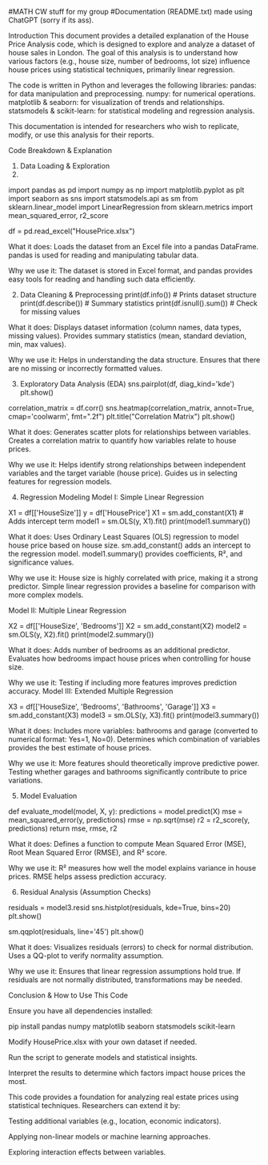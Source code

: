 #MATH CW stuff for my group
#Documentation (README.txt) made using ChatGPT (sorry if its ass).

Introduction
This document provides a detailed explanation of the House Price Analysis code, which is designed to explore and analyze a dataset of house sales in London. The goal of this analysis is to understand how various factors (e.g., house size, number of bedrooms, lot size) influence house prices using statistical techniques, primarily linear regression.

The code is written in Python and leverages the following libraries:
pandas: for data manipulation and preprocessing.
numpy: for numerical operations.
matplotlib & seaborn: for visualization of trends and relationships.
statsmodels & scikit-learn: for statistical modeling and regression analysis.

This documentation is intended for researchers who wish to replicate, modify, or use this analysis for their reports.

Code Breakdown & Explanation
1. Data Loading & Exploration
2. 
import pandas as pd
import numpy as np
import matplotlib.pyplot as plt
import seaborn as sns
import statsmodels.api as sm
from sklearn.linear_model import LinearRegression
from sklearn.metrics import mean_squared_error, r2_score

df = pd.read_excel("HousePrice.xlsx")

What it does:
Loads the dataset from an Excel file into a pandas DataFrame.
pandas is used for reading and manipulating tabular data.

Why we use it:
The dataset is stored in Excel format, and pandas provides easy tools for reading and handling such data efficiently.

2. Data Cleaning & Preprocessing
print(df.info())  # Prints dataset structure
print(df.describe())  # Summary statistics
print(df.isnull().sum())  # Check for missing values

What it does:
Displays dataset information (column names, data types, missing values).
Provides summary statistics (mean, standard deviation, min, max values).

Why we use it:
Helps in understanding the data structure.
Ensures that there are no missing or incorrectly formatted values.

3. Exploratory Data Analysis (EDA)
sns.pairplot(df, diag_kind='kde')
plt.show()

correlation_matrix = df.corr()
sns.heatmap(correlation_matrix, annot=True, cmap='coolwarm', fmt=".2f")
plt.title("Correlation Matrix")
plt.show()

What it does:
Generates scatter plots for relationships between variables.
Creates a correlation matrix to quantify how variables relate to house prices.

Why we use it:
Helps identify strong relationships between independent variables and the target variable (house price).
Guides us in selecting features for regression models.

4. Regression Modeling
Model I: Simple Linear Regression

X1 = df[['HouseSize']]
y = df['HousePrice']
X1 = sm.add_constant(X1)  # Adds intercept term
model1 = sm.OLS(y, X1).fit()
print(model1.summary())

What it does:
Uses Ordinary Least Squares (OLS) regression to model house price based on house size.
sm.add_constant() adds an intercept to the regression model.
model1.summary() provides coefficients, R², and significance values.

Why we use it:
House size is highly correlated with price, making it a strong predictor.
Simple linear regression provides a baseline for comparison with more complex models.

Model II: Multiple Linear Regression

X2 = df[['HouseSize', 'Bedrooms']]
X2 = sm.add_constant(X2)
model2 = sm.OLS(y, X2).fit()
print(model2.summary())

What it does:
Adds number of bedrooms as an additional predictor.
Evaluates how bedrooms impact house prices when controlling for house size.

Why we use it:
Testing if including more features improves prediction accuracy.
Model III: Extended Multiple Regression

X3 = df[['HouseSize', 'Bedrooms', 'Bathrooms', 'Garage']]
X3 = sm.add_constant(X3)
model3 = sm.OLS(y, X3).fit()
print(model3.summary())

What it does:
Includes more variables: bathrooms and garage (converted to numerical format: Yes=1, No=0).
Determines which combination of variables provides the best estimate of house prices.

Why we use it:
More features should theoretically improve predictive power.
Testing whether garages and bathrooms significantly contribute to price variations.

5. Model Evaluation

def evaluate_model(model, X, y):
    predictions = model.predict(X)
    mse = mean_squared_error(y, predictions)
    rmse = np.sqrt(mse)
    r2 = r2_score(y, predictions)
    return mse, rmse, r2

What it does:
Defines a function to compute Mean Squared Error (MSE), Root Mean Squared Error (RMSE), and R² score.

Why we use it:
R² measures how well the model explains variance in house prices.
RMSE helps assess prediction accuracy.

6. Residual Analysis (Assumption Checks)

residuals = model3.resid
sns.histplot(residuals, kde=True, bins=20)
plt.show()

sm.qqplot(residuals, line='45')
plt.show()

What it does:
Visualizes residuals (errors) to check for normal distribution.
Uses a QQ-plot to verify normality assumption.

Why we use it:
Ensures that linear regression assumptions hold true.
If residuals are not normally distributed, transformations may be needed.

Conclusion & How to Use This Code

Ensure you have all dependencies installed:

pip install pandas numpy matplotlib seaborn statsmodels scikit-learn

Modify HousePrice.xlsx with your own dataset if needed.

Run the script to generate models and statistical insights.

Interpret the results to determine which factors impact house prices the most.

This code provides a foundation for analyzing real estate prices using statistical techniques. Researchers can extend it by:

Testing additional variables (e.g., location, economic indicators).

Applying non-linear models or machine learning approaches.

Exploring interaction effects between variables.
